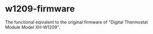 # w1209-firmware
The functional eqivalent to the original firmware of "Digital Thermostat Module Model XH-W1209".
